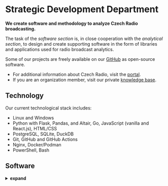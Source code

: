 # Strategic Development Department

**We create software and methodology to analyze Czech Radio broadcasting.**
 
The task of the *software section* is, in close cooperation with the *analytical section*, to design and create supporting software in the form of libraries and applications used for radio broadcast analytics.

Some of our projects are freely available on our [GitHub](https://github.com/czech-radio/) as open-source software.

- For additional information about Czech Radio, visit the [portal](https://portal.rozhlas.cz/).
- If you are an organization member, visit our private [knowledge base](https://github.com/czech-radio/organization/).

## Technology

Our current technological stack includes: 

- Linux and Windows
- Python with Flask, Pandas, and Altair, Go, JavaScript (vanilla and React.js), HTML/CSS
- PostgreSQL, SQLite, DuckDB
- Git, GitHub and GitHub Actions
- Nginx, Docker/Podman
- PowerShell, Bash

## Software

<details>
<summary><strong>expand</strong></summary>

When something fails, go and fix it!
 
|#|Public | Name | Releases | Website | Status (build, style, version) |
|-|-|------|----------|---------|--------|
1|&check;| [geneea](https://github.com/czech-radio/geneea)|releases|website|![build](https://github.com/czech-radio/geneea/actions/workflows/main.yml/badge.svg) [![quality](https://app.codacy.com/project/badge/Grade/da3fb452af474ddc940eb0194da8b6f9)](https://www.codacy.com/gh/czech-radio/acro-geneea-sdk/dashboard?utm_source=github.com&utm_medium=referral&utm_content=czech-radio/cro-geneea-sdk&utm_campaign=Badge_Grade) ![version](https://img.shields.io/badge/version-0.6.0-blue.svg)
2|&check;| [schedule](https://github.com/czech-radio/schedule)|[releases](https://github.com/czech-radio/schedule/releases/) | [website](https://czech-radio.github.io/schedule) |[![build](https://github.com/czech-radio/schedule/actions/workflows/main.yml/badge.svg)](https://github.com/czech-radio/schedule/actions/workflows/main.yml) [![Codacy Badge](https://app.codacy.com/project/badge/Grade/b68c6f5c2e204ac2b56581625dd336d1)](https://www.codacy.com/gh/czech-radio/schedule/dashboard?utm_source=github.com&utm_medium=referral&utm_content=czech-radio/schedule&utm_campaign=Badge_Grade) ![version](https://img.shields.io/badge/version-1.1.0-blue.svg)
3|&check;|[openmedia-arrange](https://github.com/czech-radio/openmedia-arrange)|[releases](https://github.com/czech-radio/openmedia-arrange/releases/)|website|![build](https://github.com/czech-radio/openmedia-arrange/actions/workflows/main.yml/badge.svg) [![Codacy Badge](https://app.codacy.com/project/badge/Grade/15f82cacc7424610be55b4b599f26f7d)](https://app.codacy.com/gh/czech-radio/openmedia-arrange/dashboard?utm_source=gh&utm_medium=referral&utm_content=&utm_campaign=Badge_grade) ![version](https://img.shields.io/badge/version-0.5.0-blue.svg) 
4|&check;|[openmedia-reduce](https://github.com/czech-radio/openmedia-reduce)|[releases](https://github.com/czech-radio/openmedia-reduce/releases/)|website|![build](https://github.com/czech-radio/openmedia-reduce/actions/workflows/main.yml/badge.svg) [![Codacy Badge](https://app.codacy.com/project/badge/Grade/15f82cacc7424610be55b4b599f26f7d)](https://app.codacy.com/gh/czech-radio/openmedia-reduce/dashboard?utm_source=gh&utm_medium=referral&utm_content=&utm_campaign=Badge_grade) ![version](https://img.shields.io/badge/version-0.5.0-blue.svg) 
5|&check;| [openmedia-extract](https://github.com/czech-radio/openmedia-extract)|[releases](https://github.com/czech-radio/openmedia-extract/releases/) | [website](https://czech-radio.github.io/openmedia-extract) |[![build](https://github.com/czech-radio/openmedia-extract/actions/workflows/main.yml/badge.svg)](https://github.com/czech-radio/openmedia-extract/actions/workflows/main.yml) [![Codacy Badge](https://app.codacy.com/project/badge/Grade/15f82cacc7424610be55b4b599f26f7d)](https://app.codacy.com/gh/czech-radio/openmedia-arrange/dashboard?utm_source=gh&utm_medium=referral&utm_content=&utm_campaign=Badge_grade) ![version](https://img.shields.io/badge/version-0.9.0-blue.svg) 
6|&cross;| [openmedia-observe](https://github.com/czech-radio/openmedia-observe)| | |
7|&check;|[shows-scraper](https://github.com/czech-radio/shows-scraper) | releases|website|[![main](https://github.com/czech-radio/shows-scraper/actions/workflows/main.yml/badge.svg)](https://github.com/czech-radio/shows-scraper/actions/workflows/main.yml) [![Codacy Badge](https://app.codacy.com/project/badge/Grade/518b8ee5b79240e78d3b955beb19d393)](https://app.codacy.com/gh/czech-radio/selected-shows-scraper/dashboard?utm_source=gh&utm_medium=referral&utm_content=&utm_campaign=Badge_grade) ![version](https://img.shields.io/badge/version-0.10.0-blue.svg) 
8|&cross;|[analytics](https://github.com/czech-radio/analytics)| | | [![main](https://github.com/czech-radio/analytics/actions/workflows/main.yml/badge.svg?branch=main)](https://github.com/czech-radio/analytics/actions/workflows/main.yml) 
9|&cross;|[broadcast](https://github.com/czech-radio/broadcast)| | | 
10|&cross;|[transcript](https://github.com/czech-radio/transcript) | | |  [ ![build](https://github.com/czech-radio/transcript/actions/workflows/server.yml/badge.svg)](https://github.com/czech-radio/transcript/actions/workflows/server.yml) [![Codacy Badge](https://app.codacy.com/project/badge/Grade/b68c6f5c2e204ac2b56581625dd336d1)](https://www.codacy.com/gh/czech-radio/transcript/dashboard?utm_source=github.com&utm_medium=referral&utm_content=czech-radio/transcript&utm_campaign=Badge_Grade) 
11|&cross;|[respondent](https://github.com/czech-radio/respondent) | | | [![server](https://github.com/czech-radio/respondent/actions/workflows/server.yml/badge.svg)](https://github.com/czech-radio/respondent/actions/workflows/server.yml)
12|&cross;|[respondent-match](https://github.com/czech-radio/respondent-match) | | |
13|&cross;|[respondent-resolve](https://github.com/czech-radio/respondent-resolve) |  | |
14|&cross;|[respondent-name-parser](https://github.com/czech-radio/respondent-name-parser) | | |
15|&cross;|[respondent-label-classifier](https://github.com/czech-radio/respondent-label-classifier) | | |
16|&cross;|[logs](https://github.com/czech-radio/logs) | | |
17|&check;|[assignment](https://github.com/czech-radio/assignment) | | |
18|&cross;|[solution](https://github.com/czech-radio/solution) | | |
19|&check;|[workflows](https://github.com/czech-radio/workflows) | | |
20|&cross;|[broadcats](https://github.com/czech-radio/broadcast) | | |
21|&cross;|[archive](https://github.com/czech-radio/archive) | | |
22|&check;|[.github](https://github.com/czech-radio/.github) | | |
23|&check;|[irozhlas-analyzer](https://github.com/czech-radio/irozhlas-analyzer) | | |
24|&check;|[irozhlas-analysis](https://github.com/czech-radio/irozhlas-analysis) | | |
25|&cross;|[rapi](https://github.com/czech-radio/rapi) | | | [![main](https://github.com/czech-radio/rapi/actions/workflows/main.yml/badge.svg?branch=main)](https://github.com/czech-radio/rapi/actions/workflows/main.yml) ![version](https://img.shields.io/badge/version-0.9.0-blue.svg) [![Codacy Badge](https://app.codacy.com/project/badge/Grade/238d42622d25443c8dc71b60e38efb6b)](https://app.codacy.com/gh/czech-radio/rapi/dashboard?utm_source=gh&utm_medium=referral&utm_content=&utm_campaign=Badge_grade)

</details>
